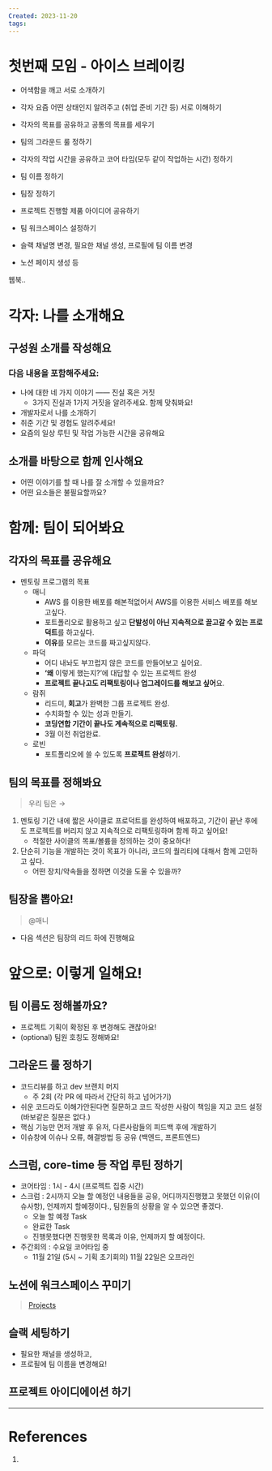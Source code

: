 ```yaml
---
Created: 2023-11-20
tags:
---
```

# 첫번째 모임 - 아이스 브레이킹
- 어색함을 깨고 서로 소개하기
- 각자 요즘 어떤 상태인지 알려주고 (취업 준비 기간 등) 서로 이해하기
- 각자의 목표를 공유하고 공통의 목표를 세우기
- 팀의 그라운드 룰 정하기
- 각자의 작업 시간을 공유하고 코어 타임(모두 같이 작업하는 시간) 정하기

- 팀 이름 정하기
- 팀장 정하기
- 프로젝트 진행할 제품 아이디어 공유하기
- 팀 워크스페이스 설정하기

- 슬랙 채널명 변경, 필요한 채널 생성, 프로필에 팀 이름 변경
- 노션 페이지 생성 등



웹북..


# 각자: 나를 소개해요

## 구성원 소개를 작성해요

> [](https://www.notion.so/6b027719de774ed68c3b84c67e5f5dfa?pvs=21)
> 

### 다음 내용을 포함해주세요:

- 나에 대한 네 가지 이야기 —— 진실 혹은 거짓
    - 3가지 진실과 1가지 거짓을 알려주세요. 함께 맞춰봐요!
- 개발자로서 나를 소개하기
- 취준 기간 및 경험도 알려주세요!
- 요즘의 일상 루틴 및 작업 가능한 시간을 공유해요

## 소개를 바탕으로 함께 인사해요

- 어떤 이야기를 할 때 나를 잘 소개할 수 있을까요?
- 어떤 요소들은 불필요할까요?

# 함께: 팀이 되어봐요

## 각자의 목표를 공유해요

- 멘토링 프로그램의 목표
    - 매니
        - AWS 를 이용한 배포를 해본적없어서 AWS를 이용한 서비스 배포를 해보고싶다.
        - 포트폴리오로 활용하고 싶고 **단발성이 아닌 지속적으로 끌고갈 수 있는 프로덕트**를 하고싶다.
        - **이유**를 모르는 코드를 짜고싶지않다.
    - 파덕
        - 어디 내놔도 부끄럽지 않은 코드를 만들어보고 싶어요.
        - **‘왜** 이렇게 했는지?’에 대답할 수 있는 프로젝트 완성
        - **프로젝트 끝나고도 리팩토링이나 업그레이드를 해보고 싶어**요.
    - 람쥐
        - 리드미, **회고**가 완벽한 그룹 프로젝트 완성.
        - 수치화할 수 있는 성과 만들기.
        - **코딩연합 기간이 끝나도 계속적으로 리팩토링.**
        - 3월 이전 취업완료.
    - 로빈
        - 포트폴리오에 쓸 수 있도록 **프로젝트 완성**하기.

## 팀의 목표를 정해봐요

> 우리 팀은 →
> 
1. 멘토링 기간 내에 짧은 사이클로 프로덕트를 완성하여 배포하고, 기간이 끝난 후에도 프로젝트를 버리지 않고 지속적으로 리팩토링하며 함께 하고 싶어요!
    - 적절한 사이클의 목표/볼륨을 정의하는 것이 중요하다!
2. 단순히 기능을 개발하는 것이 목표가 아니라, 코드의 퀄리티에 대해서 함께 고민하고 싶다.
    - 어떤 장치/약속들을 정하면 이것을 도울 수 있을까?

## 팀장을 뽑아요!

> @매니
- 다음 섹션은 팀장의 리드 하에 진행해요

# 앞으로: 이렇게 일해요!

## 팀 이름도 정해볼까요?
- 프로젝트 기획이 확정된 후 변경해도 괜찮아요!
- (optional) 팀원 호칭도 정해봐요!

## 그라운드 룰 정하기
- 코드리뷰를 하고 dev 브랜치 머지
    - 주 2회 (각 PR 에 따라서 간단히 하고 넘어가기)
- 쉬운 코드라도 이해가안된다면 질문하고 코드 작성한 사람이 책임을 지고 코드 설정 (바보같은 질문은 없다.)
- 핵심 기능만 먼저 개발 후 유저, 다른사람들의 피드백 후에 개발하기
- 이슈창에 이슈나 오류, 해결방법 등 공유 (백엔드, 프론트엔드)

## 스크럼, core-time 등 작업 루틴 정하기

- 코어타임 : 1시 - 4시 (프로젝트 집중 시간)
- 스크럼 : 2시까지 오늘 할 예정인 내용들을 공유, 어디까지진행했고 못했던 이유(이슈사항), 언제까지 할예정이다., 팀원들의 상황을 알 수 있으면 좋겠다.
    - 오늘 할 예정 Task
    - 완료한 Task
    - 진행못했다면 진행못한 목록과 이유, 언제까지 할 예정이다.
- 주간회의 : 수요일 코어타임 중
    - 11월 21일 (5시 ~ 기획 초기회의) 11월 22일은 오프라인

## 노션에 워크스페이스 꾸미기

> [Projects](https://www.notion.so/Projects-e9d12e855f544d46bd9fc646d732e4fc?pvs=21)

## 슬랙 세팅하기

- 필요한 채널을 생성하고,
- 프로필에 팀 이름을 변경해요!

## 프로젝트 아이디에이션 하기

---
# References
1. 
